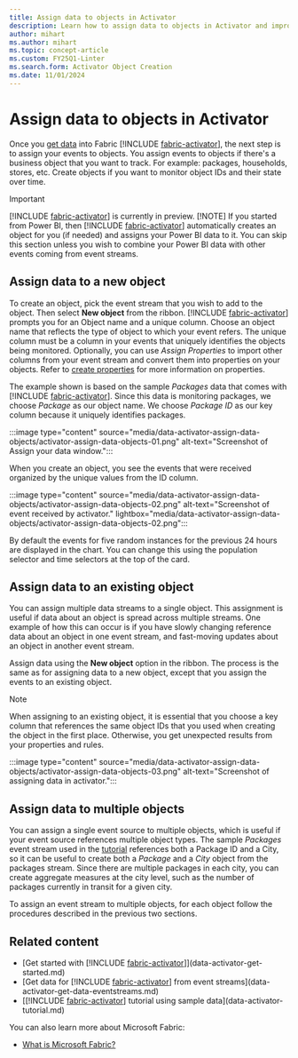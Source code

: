 ```yaml
---
title: Assign data to objects in Activator
description: Learn how to assign data to objects in Activator and improve your data management capabilities.
author: mihart
ms.author: mihart
ms.topic: concept-article
ms.custom: FY25Q1-Linter
ms.search.form: Activator Object Creation
ms.date: 11/01/2024
---
```


# Assign data to objects in Activator

Once you [get data](data-activator-get-data-power-bi.md) into Fabric [!INCLUDE [fabric-activator](../includes/fabric-activator.md)], the next step is to assign your events to objects. You assign events to objects if there's a business object that you want to track. For example: packages, households, stores, etc. Create objects if you want to monitor object IDs and their state over time.

> [!IMPORTANT]
> [!INCLUDE [fabric-activator](../includes/fabric-activator.md)] is currently in preview.
> [!NOTE]
> If you started from Power BI, then [!INCLUDE [fabric-activator](../includes/fabric-activator.md)] automatically creates an object for you (if needed) and assigns your Power BI data to it. You can skip this section unless you wish to combine your Power BI data with other events coming from event streams.

## Assign data to a new object

To create an object, pick the event stream that you wish to add to the object. Then select **New object** from the ribbon. [!INCLUDE [fabric-activator](../includes/fabric-activator.md)] prompts you for an Object name and a unique column. Choose an object name that reflects the type of object to which your event refers. The unique column must be a column in your events that uniquely identifies the objects being monitored. Optionally, you can use *Assign Properties* to import other columns from your event stream and convert them into properties on your objects. Refer to [create properties](data-activator-create-triggers-design-mode.md#create-properties) for more information on properties.

The example shown is based on the sample *Packages* data that comes with [!INCLUDE [fabric-activator](../includes/fabric-activator.md)]. Since this data is monitoring packages, we choose *Package* as our object name. We choose *Package ID* as our key column because it uniquely identifies packages.

:::image type="content" source="media/data-activator-assign-data-objects/activator-assign-data-objects-01.png" alt-text="Screenshot of Assign your data window.":::

When you create an object, you see the events that were received organized by the unique values from the ID column.

:::image type="content" source="media/data-activator-assign-data-objects/activator-assign-data-objects-02.png" alt-text="Screenshot of event received by activator." lightbox="media/data-activator-assign-data-objects/activator-assign-data-objects-02.png":::

By default the events for five random instances for the previous 24 hours are displayed in the chart. You can change this using the population selector and time selectors at the top of the card.

## Assign data to an existing object

You can assign multiple data streams to a single object. This assignment is useful if data about an object is spread across multiple streams. One example of how this can occur is if you have slowly changing reference data about an object in one event stream, and fast-moving updates about an object in another event stream.

Assign data using the **New object**  option in the ribbon. The process is the same as for assigning data to a new object, except that you assign the events to an existing object.

> [!NOTE]
> When assigning to an existing object, it is essential that you choose a key column that references the same object IDs that you used when creating the object in the first place. Otherwise, you get unexpected results from your properties and rules.

:::image type="content" source="media/data-activator-assign-data-objects/activator-assign-data-objects-03.png" alt-text="Screenshot of assigning data in activator.":::

## Assign data to multiple objects

You can assign a single event source to multiple objects, which is useful if your event source references multiple object types. The sample *Packages* event stream used in the [tutorial](data-activator-tutorial.md) references both a Package ID and a City, so it can be useful to create both a *Package* and a *City* object from the packages stream. Since there are multiple packages in each city, you can create aggregate measures at the city level, such as the number of packages currently in transit for a given city.

To assign an event stream to multiple objects, for each object follow the procedures described in the previous two sections.

## Related content

* [Get started with [!INCLUDE [fabric-activator](../includes/fabric-activator.md)]](data-activator-get-started.md)
* [Get data for [!INCLUDE [fabric-activator](../includes/fabric-activator.md)] from event streams](data-activator-get-data-eventstreams.md)
* [[!INCLUDE [fabric-activator](../includes/fabric-activator.md)] tutorial using sample data](data-activator-tutorial.md)

You can also learn more about Microsoft Fabric:

* [What is Microsoft Fabric?](../../get-started/microsoft-fabric-overview.md)
